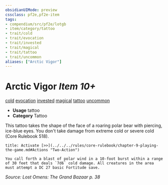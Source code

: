 ```yaml
---
obsidianUIMode: preview
cssclass: pf2e,pf2e-item
tags:
- compendium/src/pf2e/lotgb
- item/category/tattoo
- trait/cold
- trait/evocation
- trait/invested
- trait/magical
- trait/tattoo
- trait/uncommon
aliases: ["Arctic Vigor"]
---
```

# Arctic Vigor *Item 10+*  
[cold](../../../rules/traits/cold.md)  [evocation](../../../rules/traits/evocation.md)  [invested](../../../rules/traits/invested.md)  [magical](../../../rules/traits/magical.md)  [tattoo](../../../rules/traits/tattoo-lowg.md)  [uncommon](../../../rules/traits/uncommon.md)  

- **Usage** tattoo
- **Category** Tattoo

This tattoo takes the shape of the face of a roaring polar bear with piercing, ice-blue eyes. You don't take damage from extreme cold or severe cold (Core Rulebook 518).

```ad-embed-ability
title: Activate [>>](../../../rules/core-rulebook/chapter-9-playing-the-game.md#Actions "Two-Action")

You call forth a blast of polar wind in a 10-foot burst within a range of 30 feet that deals `7d6` cold damage. All creatures in the area must attempt a DC 27 basic Fortitude save.
```

*Source: Lost Omens: The Grand Bazaar p. 38*
